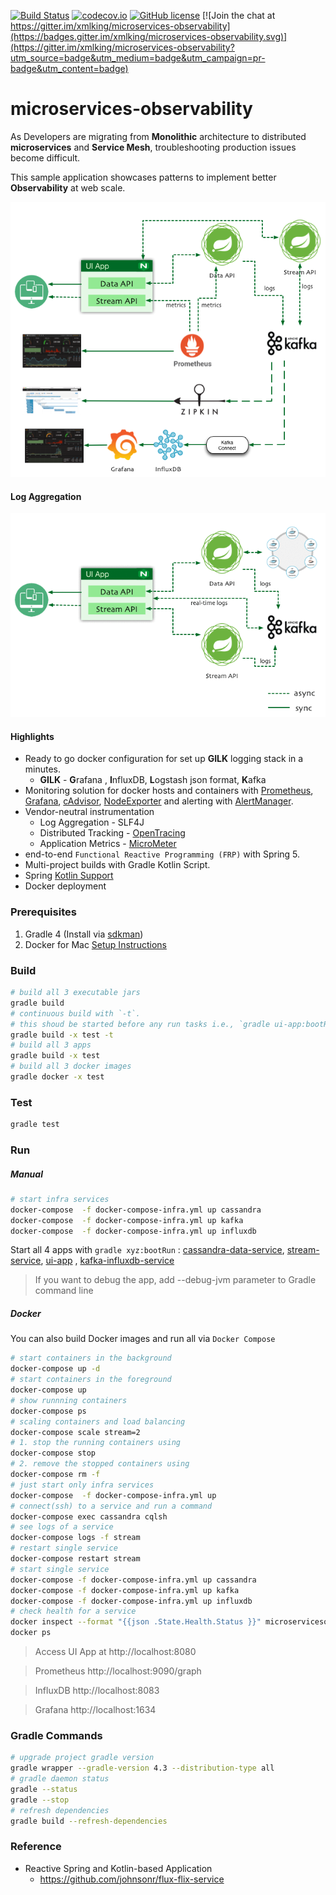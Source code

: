 [![Build Status](https://travis-ci.org/xmlking/microservices-observability.svg?branch=master)](https://travis-ci.org/xmlking/microservices-observability)
[![codecov.io](https://codecov.io/github/xmlking/microservices-observability/coverage.svg?branch=master)](https://codecov.io/github/xmlking/microservices-observability?branch=master)
[![GitHub license](https://img.shields.io/github/license/mashape/apistatus.svg)](https://github.com/xmlking/microservices-observability/blob/master/LICENSE)
[![Join the chat at https://gitter.im/xmlking/microservices-observability](https://badges.gitter.im/xmlking/microservices-observability.svg)](https://gitter.im/xmlking/microservices-observability?utm_source=badge&utm_medium=badge&utm_campaign=pr-badge&utm_content=badge)

microservices-observability
===========================
As Developers are migrating from **Monolithic** architecture to distributed **microservices** and **Service Mesh**, troubleshooting production issues become difficult.

This sample application showcases patterns to implement better **Observability** at web scale.

![Reactive](./docs/microservices-observability.png "Microservices Observability")

#### Log Aggregation 

![Reactive](./docs/microservices-observability.gif "Microservices Observability")

#### Highlights
* Ready to go docker configuration for set up **GILK** logging stack in a minutes.
    * **GILK** - **G**rafana , **I**nfluxDB, **L**ogstash json format, **K**afka
* Monitoring solution for docker hosts and containers with [Prometheus](https://prometheus.io/), [Grafana](http://grafana.org/), [cAdvisor](https://github.com/google/cadvisor), 
[NodeExporter](https://github.com/prometheus/node_exporter) and alerting with [AlertManager](https://github.com/prometheus/alertmanager).
* Vendor-neutral instrumentation
    * Log Aggregation - SLF4J
    * Distributed Tracking - [OpenTracing](http://opentracing.io/)
    * Application Metrics - [MicroMeter](http://micrometer.io/)
* end-to-end `Functional Reactive Programming (FRP)` with Spring 5.
* Multi-project builds with Gradle Kotlin Script. 
* Spring [Kotlin Support](https://docs.spring.io/spring-framework/docs/5.0.x/spring-framework-reference/kotlin.html)
* Docker deployment

### Prerequisites
1. Gradle 4 (Install via [sdkman](http://sdkman.io/))
2. Docker for Mac [Setup Instructions](./docs/docker.md)

### Build
```bash
# build all 3 executable jars
gradle build
# continuous build with `-t`. 
# this shoud be started before any run tasks i.e., `gradle ui-app:bootRun`, for spring's devtools to work.
gradle build -x test -t
# build all 3 apps
gradle build -x test
# build all 3 docker images
gradle docker -x test
```

### Test
```bash
gradle test
```

### Run
##### Manual 
```bash
# start infra services
docker-compose  -f docker-compose-infra.yml up cassandra
docker-compose  -f docker-compose-infra.yml up kafka
docker-compose  -f docker-compose-infra.yml up influxdb
```
Start all 4 apps with `gradle xyz:bootRun` : [cassandra-data-service](./cassandra-data-service/), [stream-service](./stream-service/), [ui-app](./ui-app/) , [kafka-influxdb-service](./kafka-influxdb-service/)
> If you want to debug the app, add --debug-jvm parameter to Gradle command line

##### Docker
You can also build Docker images and run all via `Docker Compose`
```bash
# start containers in the background
docker-compose up -d
# start containers in the foreground
docker-compose up 
# show runnning containers 
docker-compose ps
# scaling containers and load balancing
docker-compose scale stream=2
# 1. stop the running containers using
docker-compose stop
# 2. remove the stopped containers using
docker-compose rm -f
# just start only infra services
docker-compose  -f docker-compose-infra.yml up
# connect(ssh) to a service and run a command
docker-compose exec cassandra cqlsh
# see logs of a service 
docker-compose logs -f stream
# restart single service
docker-compose restart stream
# start single service
docker-compose -f docker-compose-infra.yml up cassandra
docker-compose -f docker-compose-infra.yml up kafka
docker-compose -f docker-compose-infra.yml up influxdb
# check health for a service
docker inspect --format "{{json .State.Health.Status }}" microservicesobservability_app_1
docker ps
```
> Access UI App at http://localhost:8080

> Prometheus http://localhost:9090/graph

> InfluxDB http://localhost:8083

> Grafana http://localhost:1634

### Gradle Commands
```bash
# upgrade project gradle version
gradle wrapper --gradle-version 4.3 --distribution-type all
# gradle daemon status 
gradle --status
gradle --stop
# refresh dependencies
gradle build --refresh-dependencies
```

### Reference 
* Reactive Spring and Kotlin-based Application
    * https://github.com/johnsonr/flux-flix-service
